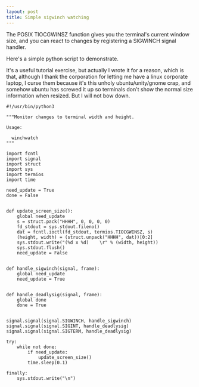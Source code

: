 ```yaml
---
layout: post
title: Simple sigwinch watching
---
```


The POSIX TIOCGWINSZ function gives you the terminal's current window size,
and you can react to changes by registering a SIGWINCH signal handler.

Here's a simple python script to demonstrate.

It's a useful tutorial exercise, but actually I wrote it for a reason,
which is that, although I thank the corporation for letting me have a linux
corporate laptop, I curse them because it's this unholy ubuntu/unity/gnome
crap, and somehow ubuntu has screwed it up so terminals don't show the normal
size information when resized.  But I will not bow down.

```
#!/usr/bin/python3

"""Monitor changes to terminal width and height.

Usage:

  winchwatch
"""

import fcntl
import signal
import struct
import sys
import termios
import time

need_update = True
done = False


def update_screen_size():
    global need_update
    s = struct.pack("HHHH", 0, 0, 0, 0)
    fd_stdout = sys.stdout.fileno()
    dat = fcntl.ioctl(fd_stdout, termios.TIOCGWINSZ, s)
    (height, width) = (struct.unpack("HHHH", dat))[0:2]
    sys.stdout.write("(%d x %d)    \r" % (width, height))
    sys.stdout.flush()
    need_update = False


def handle_sigwinch(signal, frame):
    global need_update
    need_update = True


def handle_deadlysig(signal, frame):
    global done
    done = True


signal.signal(signal.SIGWINCH, handle_sigwinch)
signal.signal(signal.SIGINT, handle_deadlysig)
signal.signal(signal.SIGTERM, handle_deadlysig)

try:
    while not done:
        if need_update:
            update_screen_size()
        time.sleep(0.1)

finally:
    sys.stdout.write("\n")
```
